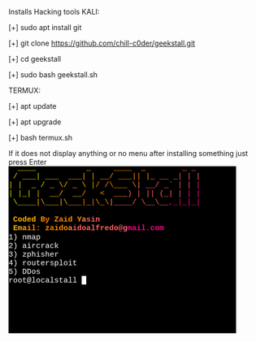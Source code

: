 Installs Hacking tools KALI:

[+] sudo apt install git

[+] git clone https://github.com/chill-c0der/geekstall.git

[+] cd geekstall

[+] sudo bash geekstall.sh

TERMUX:

[+] apt update

[+] apt upgrade

[+] bash termux.sh

If it does not display anything or no menu after installing something just press Enter 
![Image](https://github.com/chill-c0der2/geekstall2/blob/main/Screenshot%202022-05-10%2010.26.19%20PM.png?raw=true)
